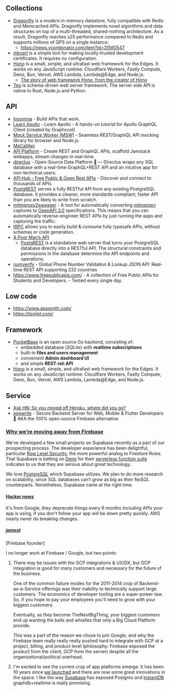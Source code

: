 
## Collections

- [Dragonfly](https://github.com/dragonflydb/dragonfly) is a modern in-memory datastore, fully compatible with Redis and Memcached APIs. Dragonfly implements novel algorithms and data structures on top of a multi-threaded, shared-nothing architecture. As a result, Dragonfly reaches x25 performance compared to Redis and supports millions of QPS on a single instance.
  - https://news.ycombinator.com/item?id=31560547
- [mkcert](https://github.com/FiloSottile/mkcert) is a simple tool for making locally-trusted development certificates. It requires no configuration.
- [Hono](https://hono.dev/) is a small, simple, and ultrafast web framework for the Edges. It works on any JavaScript runtime: Cloudflare Workers, Fastly Compute, Deno, Bun, Vercel, AWS Lambda, Lambda@Edge, and Node.js.
  - [The story of web framework Hono, from the creator of Hono](https://blog.cloudflare.com/the-story-of-web-framework-hono-from-the-creator-of-hono)
- [Teo](https://github.com/teodevgroup/teo) is schema-driven web server framework. The server side API is native to Rust, Node.js and Python.

## API

- [Insomnia](https://insomnia.rest/) - Build APIs that work.
- [Learn Apollo](https://github.com/learnapollo/learnapollo) - Learn Apollo - A hands-on tutorial for Apollo GraphQL Client (created by Graphcool)
- [Mock Service Worker (MSW)](https://github.com/mswjs/msw) - Seamless REST/GraphQL API mocking library for browser and Node.js.
- [MeCallApi](https://www.mecallapi.com/)
- [API Platform](https://github.com/api-platform/api-platform) - Create REST and GraphQL APIs, scaffold Jamstack webapps, stream changes in real-time.
- [directus](https://github.com/directus/directus) - Open-Source Data Platform 🐰 — Directus wraps any SQL database with a real-time GraphQL+REST API and an intuitive app for non-technical users.
- [API Hub - Free Public & Open Rest APIs](https://rapidapi.com/hub) - Discover and connect to thousands of APIs
- [PostgREST](https://github.com/PostgREST/postgrest) serves a fully RESTful API from any existing PostgreSQL database. It provides a cleaner, more standards-compliant, faster API than you are likely to write from scratch.
- [mitmproxy2swagger](https://github.com/alufers/mitmproxy2swagger) - A tool for automatically converting [mitmproxy](https://mitmproxy.org/) captures to [OpenAPI 3.0](https://swagger.io/specification/) specifications. This means that you can automatically reverse-engineer REST APIs by just running the apps and capturing the traffic.
- [tRPC](https://github.com/trpc/trpc) allows you to easily build & consume fully typesafe APIs, without schemas or code generation.
- [A Poor Man’s API](https://dzone.com/articles/a-poor-mans-api)
  - [PostgREST](https://postgrest.org/en/stable/index.html) is a standalone web server that turns your PostgreSQL database directly into a RESTful API. The structural constraints and permissions in the database determine the API endpoints and operations.
- [numverify](https://numverify.com/) - Global Phone Number Validation & Lookup JSON API: Real-time REST API supporting 232 countries
- https://www.freepublicapis.com/ - A collection of Free Public APIs for Students and Developers. - Tested every single day.

## Low code

- https://www.appsmith.com/
- https://tooljet.com/

## Framework

- [PocketBase](https://pocketbase.io/) is an open source Go backend, consisting of:
  - embedded database (_SQLite_) with **realtime subscriptions**
  - built-in **files and users management**
  - convenient **Admin dashboard UI**
  - and simple **REST-ish API**
- [Hono](https://hono.dev/) is a small, simple, and ultrafast web framework for the Edges. It works on any JavaScript runtime: Cloudflare Workers, Fastly Compute, Deno, Bun, Vercel, AWS Lambda, Lambda@Edge, and Node.js.

## Service

- [Ask HN: So you moved off Heroku, where did you go?](https://news.ycombinator.com/item?id=33077118)
- [appwrite](https://github.com/appwrite/appwrite) - Secure Backend Server for Web, Mobile & Flutter Developers 🚀 AKA the 100% open-source Firebase alternative.

### [Why we’re moving away from Firebase](https://koptional.com/article/why-we%E2%80%99re-moving-away-from-firebase)

We’ve developed a few small projects on Supabase recently as a part of our prospecting process. The developer experience has been delightful, particular [Row Level Security](https://supabase.com/docs/guides/auth/row-level-security), the more powerful analog to Firestore Rules. That Supabase is betting on [Deno](https://deno.com/deploy) for their [serverless function suite](https://deno.com/blog/supabase-functions-on-deno-deploy) indicates to us that they are serious about great technology.

We love [PostgreSQL](https://www.postgresql.org/) which Supabase utilizes. We plan to do more research on scalability, since SQL databases can’t grow as big as their NoSQL counterparts. Nonetheless, Supabase came at the right time.

#### [Hacker news](https://news.ycombinator.com/item?id=33215770)

It's from Google, they deprecate things every 6 months including APIs your app is using, if you don't follow your app will be down pretty quickly. AWS nearly never do breaking changes.

##### [jamest](https://news.ycombinator.com/user?id=jamest)

[Firebase founder]

I no longer work at Firebase / Google, but two points:

1. There may be issues with the GCP integrations & UX/DX, but GCP integration is good for many customers and necessary for the future of the business.

   One of the common failure modes for the 2011-2014 crop of Backend-as-a-Service offerings was their inability to technically support large customers. The economics of developer tooling are a super-power-law. So, if you hope to pay your employees you'll need to grow with your biggest customers.

   Eventually, as they become TheNextBigThing, your biggest customers end up wanting the bells and whistles that only a Big Cloud Platform provide.

   This was a part of the reason we chose to join Google, and why the Firebase team really really really pushed hard to integrate with GCP at a project, billing, and product level (philosophy: Firebase exposed the product from the client, GCP from the server) despite all the organizational/political overhead.

2. I'm excited to see the current crop of app platforms emerge. It has been 10 years since [we launched](https://news.ycombinator.com/item?id=3832877) and there are now some great innovations in the space. I like the way [Supabase](https://supabase.com/) has exposed Postgres and [InstantDB](https://www.instantdb.com/) graphdb+realtime is really promising.

